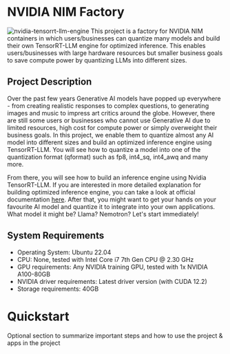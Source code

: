 # NVIDIA NIM Factory

![nvidia-tensorrt-llm-engine](https://developer.download.nvidia.com/images/tensor-rt-llm-630x354.jpg)
This project is a factory for NVIDIA NIM containers in which users/businesses can quantize many models and build their own TensorRT-LLM engine for optimized inference. This enables users/businesses with large hardware resources but smaller business goals to save compute power by quantizing LLMs into different sizes. 

## Project Description
Over the past few years Generative AI models have popped up everywhere - from creating realistic responses to complex questions, to generating images and music to impress art critics around the globe. However, there are still some users or businesses who cannot use Generative AI due to limited resources, high cost for compute power or simply overweight their business goals. In this project, we enable them to quantize almost any AI model into different sizes and build an optimized inference engine using TensorRT-LLM. You will see how to quantize a model into one of the quantization format (qformat) such as fp8, int4_sq, int4_awq and many more.

From there, you will see how to build an inference engine using Nvidia TensorRT-LLM. If you are interested in more detailed explanation for building optimized inference engine, you can take a look at official documentation [here](https://nvidia.github.io/TensorRT-LLM/overview.html). After that, you might want to get your hands on your favourite AI model and quantize it to integrate into your own applications. What model it might be? Llama? Nemotron? Let's start immediately!

## System Requirements
- Operating System: Ubuntu 22.04
- CPU: None, tested with Intel Core i7 7th Gen CPU @ 2.30 GHz
- GPU requirements: Any NVIDIA training GPU, tested with 1x NVIDIA A100-80GB
- NVIDIA driver requirements: Latest driver version (with CUDA 12.2)
- Storage requirements: 40GB

# Quickstart
Optional section to summarize important steps and how to use the project & apps in the project

